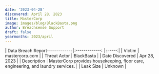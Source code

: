 ```yaml
---
date: '2023-04-28'
discovered: April 28, 2023
title: MasterCorp
image: images/blog/BlackBasta.png
author: Breachsense Support
draft: false
yearmonths: 2023/april
---
```


| Data Breach Report------------:     |:-------------:    | :-----:|
| Victim      | mastercorp.com      | 
| Threat Actor      | BlackBasta      | 
| Date Discovered      | Apr 28, 2023      | 
| Description      | MasterCorp provides housekeeping, floor care, engineering, and laundry services.      | 
| Leak Size      | Unknown      | 

